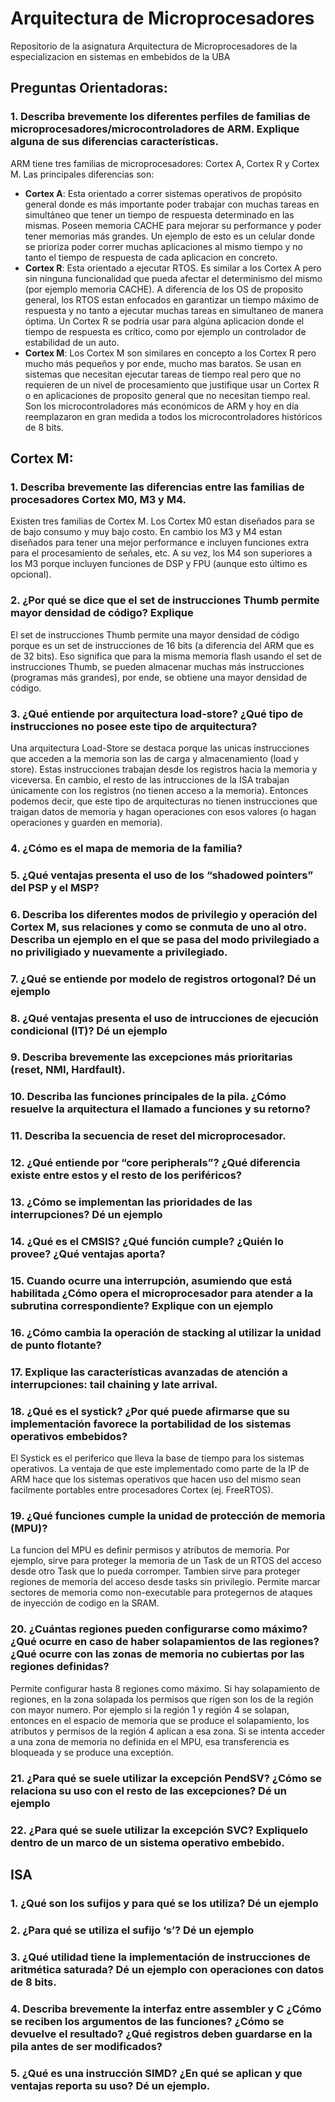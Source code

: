 # Arquitectura de Microprocesadores
Repositorio de la asignatura Arquitectura de Microprocesadores de la especializacion en sistemas en embebidos de la UBA

## Preguntas Orientadoras:
### 1. Describa brevemente los diferentes perfiles de familias de microprocesadores/microcontroladores de ARM. Explique alguna de sus diferencias características.

ARM tiene tres familias de microprocesadores: Cortex A, Cortex R y Cortex M. Las principales diferencias son:
- **Cortex A**: Esta orientado a correr sistemas operativos de propósito general donde es más importante poder trabajar con muchas tareas en simultáneo que tener un tiempo de respuesta determinado en las mismas. Poseen memoria CACHE para mejorar su performance y poder tener memorias más grandes. Un ejemplo de esto es un celular donde se prioriza poder correr muchas aplicaciones al mismo tiempo y no tanto el tiempo de respuesta de cada aplicacion en concreto. 
- **Cortex R**: Esta orientado a ejecutar RTOS. Es similar a los Cortex A pero sin ninguna funcionalidad que pueda afectar el determinismo del mismo (por ejemplo memoria CACHE). A diferencia de los OS de proposito general, los RTOS estan enfocados en garantizar un tiempo máximo de respuesta y no tanto a ejecutar muchas tareas en simultaneo de manera óptima. Un Cortex R se podría usar para algúna aplicacion donde el tiempo de respuesta es crítico, como por ejemplo un controlador de estabilidad de un auto.
- **Cortex M**: Los Cortex M son similares en concepto a los Cortex R pero mucho más pequeños y por ende, mucho mas baratos. Se usan en sistemas que necesitan ejecutar tareas de tiempo real pero que no requieren de un nivel de procesamiento que justifique usar un Cortex R o en aplicaciones de proposito general que no necesitan tiempo real. Son los microcontroladores más económicos de ARM y hoy en día reemplazaron en gran medida a todos los microcontroladores históricos de 8 bits.

## Cortex M:
### 1. Describa brevemente las diferencias entre las familias de procesadores Cortex M0, M3 y M4.

Existen tres familias de Cortex M. Los Cortex M0 estan diseñados para se de bajo consumo y muy bajo costo. En cambio los M3 y M4 estan diseñados para tener una mejor performance e incluyen funciones extra para el procesamiento de señales, etc. A su vez, los M4 son superiores a los M3 porque incluyen funciones de DSP y FPU (aunque esto último es opcional).

### 2. ¿Por qué se dice que el set de instrucciones Thumb permite mayor densidad de código? Explique
El set de instrucciones Thumb permite una mayor densidad de código porque es un set de instrucciones de 16 bits (a diferencia del ARM que es de 32 bits). Eso significa que para la misma memoria flash usando el set de instrucciones Thumb, se pueden almacenar muchas más instrucciones (programas más grandes), por ende, se obtiene una mayor densidad de código.

### 3. ¿Qué entiende por arquitectura load-store? ¿Qué tipo de instrucciones no posee este tipo de arquitectura?
Una arquitectura Load-Store se destaca porque las unicas instrucciones que acceden a la memoria son las de carga y almacenamiento (load y store). Estas instrucciones trabajan desde los registros hacia la memoria y viceversa. En cambio, el resto de las intrucciones de la ISA trabajan únicamente con los registros (no tienen acceso a la memoria). Entonces podemos decir, que este tipo de arquitecturas no tienen instrucciones que traigan datos de memoria y hagan operaciones con esos valores (o hagan operaciones y guarden en memoria). 

### 4. ¿Cómo es el mapa de memoria de la familia?

### 5. ¿Qué ventajas presenta el uso de los “shadowed pointers” del PSP y el MSP?
### 6. Describa los diferentes modos de privilegio y operación del Cortex M, sus relaciones y como se conmuta de uno al otro. Describa un ejemplo en el que se pasa del modo privilegiado a no priviligiado y nuevamente a privilegiado.
### 7. ¿Qué se entiende por modelo de registros ortogonal? Dé un ejemplo
### 8. ¿Qué ventajas presenta el uso de intrucciones de ejecución condicional (IT)? Dé un ejemplo
### 9. Describa brevemente las excepciones más prioritarias (reset, NMI, Hardfault).
### 10. Describa las funciones principales de la pila. ¿Cómo resuelve la arquitectura el llamado a funciones y su retorno?
### 11. Describa la secuencia de reset del microprocesador.
### 12. ¿Qué entiende por “core peripherals”? ¿Qué diferencia existe entre estos y el resto de los periféricos?
### 13. ¿Cómo se implementan las prioridades de las interrupciones? Dé un ejemplo
### 14. ¿Qué es el CMSIS? ¿Qué función cumple? ¿Quién lo provee? ¿Qué ventajas aporta?
### 15. Cuando ocurre una interrupción, asumiendo que está habilitada ¿Cómo opera el microprocesador para atender a la subrutina correspondiente? Explique con un ejemplo
### 16. ¿Cómo cambia la operación de stacking al utilizar la unidad de punto flotante?
### 17. Explique las características avanzadas de atención a interrupciones: tail chaining y late arrival.
### 18. ¿Qué es el systick? ¿Por qué puede afirmarse que su implementación favorece la portabilidad de los sistemas operativos embebidos?
El Systick es el periferico que lleva la base de tiempo para los sistemas operativos. La ventaja de que este implementado como parte de la IP de ARM hace que los sistemas operativos que hacen uso del mismo sean facilmente portables entre procesadores Cortex (ej. FreeRTOS).
### 19. ¿Qué funciones cumple la unidad de protección de memoria (MPU)?
La funcion del MPU es definir permisos y atributos de memoria. Por ejemplo, sirve para proteger la memoria de un Task de un RTOS del acceso desde otro Task que lo pueda corromper. Tambien sirve para proteger regiones de memoria del acceso desde tasks sin privilegio. Permite marcar sectores de memoria como non-executable para protegernos de ataques de inyección de codigo en la SRAM.
### 20. ¿Cuántas regiones pueden configurarse como máximo? ¿Qué ocurre en caso de haber solapamientos de las regiones? ¿Qué ocurre con las zonas de memoria no cubiertas por las regiones definidas?
Permite configurar hasta 8 regiones como máximo. Si hay solapamiento de regiones, en la zona solapada los permisos que rigen son los de la región con mayor numero. Por ejemplo si la región 1 y región 4 se solapan, entonces en el espacio de memoria que se produce el solapamiento, los atributos y permisos de la región 4 aplican a esa zona. Si se intenta acceder a una zona de memoria no definida en el MPU, esa transferencia es bloqueada y se produce una exceptión.
### 21. ¿Para qué se suele utilizar la excepción PendSV? ¿Cómo se relaciona su uso con el resto de las excepciones? Dé un ejemplo

### 22. ¿Para qué se suele utilizar la excepción SVC? Expliquelo dentro de un marco de un sistema operativo embebido.

## ISA
### 1. ¿Qué son los sufijos y para qué se los utiliza? Dé un ejemplo

### 2. ¿Para qué se utiliza el sufijo ‘s’? Dé un ejemplo

### 3. ¿Qué utilidad tiene la implementación de instrucciones de aritmética saturada? Dé un ejemplo con operaciones con datos de 8 bits.

### 4. Describa brevemente la interfaz entre assembler y C ¿Cómo se reciben los argumentos de las funciones? ¿Cómo se devuelve el resultado? ¿Qué registros deben guardarse en la pila antes de ser modificados?

### 5. ¿Qué es una instrucción SIMD? ¿En qué se aplican y que ventajas reporta su uso? Dé un ejemplo.



